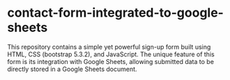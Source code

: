 # contact-form-integrated-to-google-sheets
This repository contains a simple yet powerful sign-up form built using HTML, CSS (bootstrap 5.3.2), and JavaScript. The unique feature of this form is its integration with Google Sheets, allowing submitted data to be directly stored in a Google Sheets document. 

